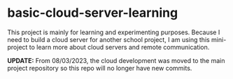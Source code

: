 # basic-cloud-server-learning

This project is mainly for learning and experimenting purposes. Because I need to build a cloud server for another school project, I am using this mini-project to learn more about cloud servers and remote communication.  

**UPDATE:** From 08/03/2023, the cloud development was moved to the main project repository so this repo will no longer have new commits.
